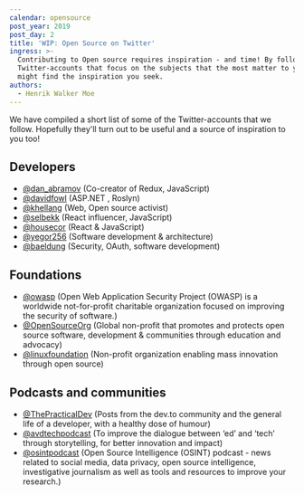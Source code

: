 ```yaml
---
calendar: opensource
post_year: 2019
post_day: 2
title: 'WIP: Open Source on Twitter'
ingress: >-
  Contributing to Open source requires inspiration - and time! By following
  Twitter-accounts that focus on the subjects that the most matter to you, you
  might find the inspiration you seek.
authors:
  - Henrik Walker Moe
---
```

We have compiled a short list of some of the Twitter-accounts that we follow. Hopefully they'll turn out to be useful and a source of inspiration to you too!

## Developers

* [@dan_abramov](https://twitter.com/dan_abramov) (Co-creator of Redux, JavaScript)
* [@davidfowl](https://twitter.com/davidfowl) (ASP.NET , Roslyn)
* [@khellang](https://twitter.com/khellang) (Web, Open source activist)
* [@selbekk](https://twitter.com/selbekk) (React influencer, JavaScript)
* [@housecor](https://twitter.com/housecor) (React & JavaScript)
* [@yegor256](https://twitter.com/yegor256) (Software development & architecture)
* [@baeldung](https://twitter.com/baeldung) (Security, OAuth, software development)

## Foundations

* [@owasp](https://twitter.com/owasp) (Open Web Application Security Project (OWASP) is a worldwide not-for-profit charitable organization focused on improving the security of software.)
* [@OpenSourceOrg](https://twitter.com/opensourceorg) (Global non-profit that promotes and protects open source software, development & communities through education and advocacy)
* [@linuxfoundation](https://twitter.com/linuxfoundation) (Non-profit organization enabling mass innovation through open source)

## Podcasts and communities

* [@ThePracticalDev](https://twitter.com/ThePracticalDev) (Posts from the dev.to community and the general life of a developer, with a healthy dose of humour)
* [@avdtechpodcast](https://twitter.com/PodcastEdtech) (To improve the dialogue between ‘ed’ and ‘tech’ through storytelling, for better innovation and impact)
* [@osintpodcast](https://twitter.com/osintpodcast) (Open Source Intelligence (OSINT) podcast - news related to social media, data privacy, open source intelligence, investigative journalism as well as tools and resources to improve your research.)
